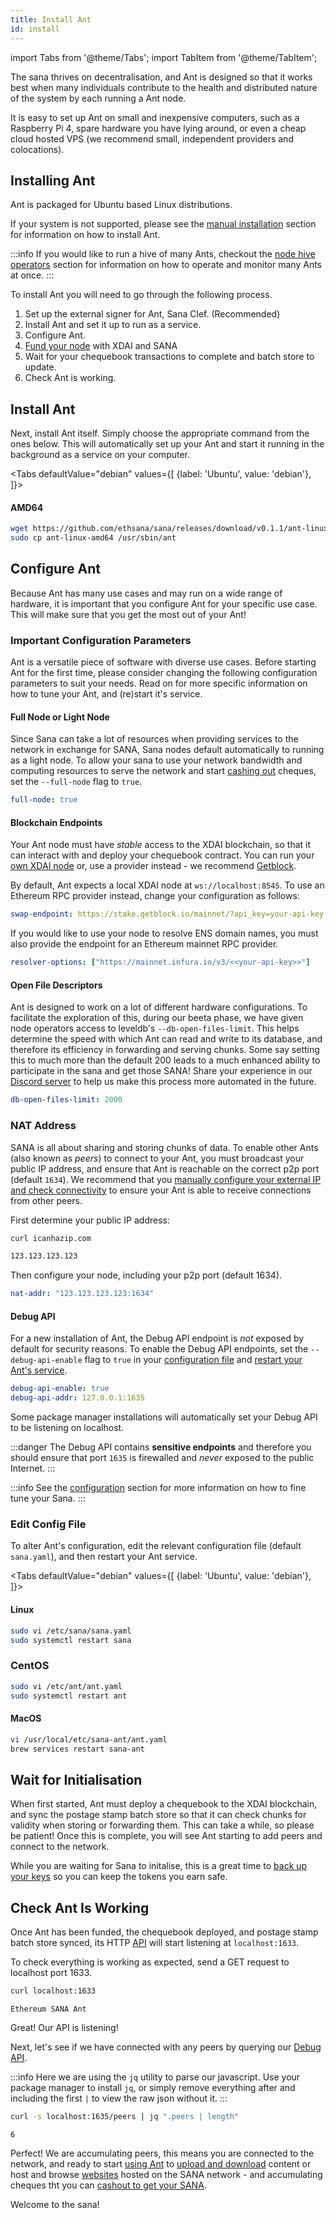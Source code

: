 ```yaml
---
title: Install Ant
id: install
---
```


import Tabs from '@theme/Tabs';
import TabItem from '@theme/TabItem';

The sana thrives on decentralisation, and Ant is designed so that it
works best when many individuals contribute to the health and
distributed nature of the system by each running a Ant node.

It is easy to set up Ant on small and inexpensive computers, such as a Raspberry Pi 4, spare hardware you have lying around, or even a cheap cloud hosted VPS (we recommend small, independent providers and colocations). 

## Installing Ant

Ant is packaged for Ubuntu based Linux distributions.

If your system is not supported, please see the [manual installation](/docs/installation/manual) section for information on how to install Ant.

:::info
If you would like to run a hive of many Ants, checkout the [node hive operators](/docs/installation/hive) section for information on how to operate and monitor many Ants at once.
:::

To install Ant you will need to go through the following process.

 1. Set up the external signer for Ant, Sana Clef. (Recommended) 
 2. Install Ant and set it up to run as a service.
 3. Configure Ant.
 4. [Fund your node](/docs/installation/fund-your-node) with XDAI and SANA
 5. Wait for your chequebook transactions to complete and batch store to update.
 6. Check Ant is working.

<!-- ## Install Sana Clef

Ant makes use of Go Ethereum's external signer, [Clef](https://geth.ethereum.org/docs/clef/tutorial).

Because Ant must sign a lot of transactions automatically and quickly,
a Ant specific version of Clef,
[sana-clef](https://github.com/ethsana/sana-clef) has been packaged
which includes all the relevant configuration and implements the
specific configuration needed to make Clef work with Ant.

<Tabs
  defaultValue="debian"
  values={[
    {label: 'Ubuntu', value: 'debian'},
  ]}>
<TabItem value="debian">

#### AMD64

```bash
wget https://github.com/ethsana/sana-clef/releases/download/v0.5.0/ant-clef_0.5.0_amd64.deb
sudo dpkg -i ant-clef_0.5.0_amd64.deb
```


</TabItem>
</Tabs>

Finally, let's check Ant Clef is running.

<Tabs
  defaultValue="linux"
  values={[
    {label: 'Linux', value: 'linux'},
  ]}>
  <TabItem value="linux">

```bash
systemctl status sana-clef
```

```
● ant-clef.service - Sana Clef
     Loaded: loaded (/lib/systemd/system/sana-clef.service; enabled; vendor preset: enabled)
     Active: active (running) since Fri 2020-11-20 23:45:16 GMT; 1min 29s ago
```


  </TabItem>
</Tabs> -->


## Install Ant

Next, install Ant itself. Simply choose the appropriate command from
the ones below. This will automatically set up your Ant and start it
running in the background as a service on your computer.

<Tabs
  defaultValue="debian"
  values={[
    {label: 'Ubuntu', value: 'debian'},
  ]}>
<TabItem value="debian">

#### AMD64

```bash
wget https://github.com/ethsana/sana/releases/download/v0.1.1/ant-linux-amd64
sudo cp ant-linux-amd64 /usr/sbin/ant
```

</TabItem>
</Tabs>

## Configure Ant

Because Ant has many use cases and may run on a wide range of
hardware, it is important that you configure Ant for your specific use
case. This will make sure that you get the most out of your Ant!

### Important Configuration Parameters

Ant is a versatile piece of software with diverse use cases. Before
starting Ant for the first time, please consider changing the
following configuration parameters to suit your needs. Read on for
more specific information on how to tune your Ant, and (re)start it's
service.
<!-- 
#### Mainnet Node or Testnet Node

To connect to mainnet, set your `mainnet` flag to `true` and `network-id` flag to `1`.

```yaml
mainnet: true
network-id: 1
``` -->

#### Full Node or Light Node

Since Sana can take a lot of resources when providing services to the
network in exchange for SANA, Sana nodes default automatically to
running as a light node. To
allow your sana to use your network bandwidth and computing resources
to serve the network and start [cashing
out](/docs/working-with-ant/cashing-out) cheques, set the
`--full-node` flag to `true`.

```yaml
full-node: true
```

#### Blockchain Endpoints

Your Ant node must have *stable* access to the XDAI blockchain, so that it
can interact with and deploy your chequebook contract. You can run your
[own XDAI node](https://www.xdaichain.com/) or, use a provider instead - we recommend
[Getblock](https://getblock.io/).

By default, Ant expects a local XDAI node at `ws://localhost:8545`. To use an Ethereum RPC provider instead, change your configuration as follows:

```yaml
swap-endpoint: https://stake.getblock.io/mainnet/?api_key=your-api-key
```

If you would like to use your node to resolve ENS domain names, you must also provide the endpoint for an Ethereum mainnet RPC provider.

```yaml
resolver-options: ["https://mainnet.infura.io/v3/<<your-api-key>>"]
```

#### Open File Descriptors

Ant is designed to work on a lot of different hardware configurations. To facilitate the exploration of this, during our beeta phase, we have given node operators access to leveldb's `--db-open-files-limit`. This helps determine the speed with which Ant can read and write to its database, and therefore its efficiency in forwarding and serving chunks. Some say setting this to much more than the default 200 leads to a much enhanced ability to participate in the sana and get those SANA! Share your experience in our [Discord server](https://discord.com/invite/c72mpR7Erf) to help us make this process more automated in the future.

```yaml
db-open-files-limit: 2000
```
### NAT Address

SANA is all about sharing and storing chunks of data. To enable other
Ants (also known as *peers*) to connect to your Ant, you must
broadcast your public IP address, and ensure that Ant is reachable on
the correct p2p port (default `1634`). We recommend that you [manually
configure your external IP and check
connectivity](/docs/installation/connectivity) to ensure your Ant is
able to receive connections from other peers.

First determine your public IP address:

```bash
curl icanhazip.com
```

```bash
123.123.123.123
```

Then configure your node, including your p2p port (default 1634).

```yaml
nat-addr: "123.123.123.123:1634"
```

#### Debug API

For a new installation of Ant, the Debug API endpoint is *not* exposed
by default for security reasons. To enable the Debug API endpoints,
set the `--debug-api-enable` flag to `true` in your [configuration
file](/docs/working-with-ant/configuration) and [restart your Ant's
service](#edit-config-file).

```yaml
debug-api-enable: true
debug-api-addr: 127.0.0.1:1635
```

Some package manager installations will automatically set your Debug API to be listening on localhost.

:::danger
The Debug API contains **sensitive endpoints** and therefore you
should ensure that port `1635` is firewalled and *never* exposed to
the public Internet.
:::

:::info
See the [configuration](/docs/working-with-ant/configuration) section for more information on how to fine tune your Sana.
:::

### Edit Config File

To alter Ant's configuration, edit the relevant configuration file (default `sana.yaml`), and then restart your Ant service.

<Tabs
  defaultValue="debian"
  values={[
    {label: 'Ubuntu', value: 'debian'},
  ]}>
<TabItem value="debian">

#### Linux

```bash
sudo vi /etc/sana/sana.yaml
sudo systemctl restart sana
```

</TabItem>
<TabItem value="centos">

### CentOS

```bash
sudo vi /etc/ant/ant.yaml
sudo systemctl restart ant
```

</TabItem>
<TabItem value="macos">

#### MacOS

```bash
vi /usr/local/etc/sana-ant/ant.yaml
brew services restart sana-ant
```

</TabItem>
</Tabs>

<!-- 
## Fund Your Ant

Your Ant must deploy a chequebook contract to keep track of its exchanges with other Ants in the SANA. To do that it needs SANA and XDAI.

First, find out your Ant's Ethereum address:

<Tabs
  defaultValue="debian"
  values={[
    {label: 'Ubuntu', value: 'debian'},
  ]}>
<TabItem value="debian">

#### Linux

```bash
sudo ant-get-addr
```

</TabItem>
<TabItem value="centos">

### CentOS

```bash
sudo ant-get-addr
```

</TabItem>
<TabItem value="macos">

#### MacOS

```bash
head -18 $(brew --prefix)/var/log/sana-ant/ant.log | grep ethereum
```

</TabItem>
</Tabs>

Once you have determined your Ant's Ethereum address, [fund your
node](/docs/installation/fund-your-node) with XDAI and BZZ

:::info
If too much time has elapsed, you may need to [restart your
node](#edit-config-file) at this point.
::: -->

## Wait for Initialisation

When first started, Ant must deploy a chequebook to the XDAI
blockchain, and sync the postage stamp batch store so that it can
check chunks for validity when storing or forwarding them. This can
take a while, so please be patient! Once this is complete, you will
see Ant starting to add peers and connect to the network.

While you are waiting for Sana to initalise, this is a great time to [back up your keys](/docs/working-with-ant/backups) so you can keep the tokens you earn safe.

## Check Ant Is Working

Once Ant has been funded, the chequebook deployed, and postage stamp
batch store synced, its HTTP [API](/docs/api-reference/api-reference)
will start listening at `localhost:1633`.

To check everything is working as expected, send a GET request to localhost port 1633.

```bash
curl localhost:1633
```

```
Ethereum SANA Ant
```

Great! Our API is listening!

Next, let's see if we have connected with any peers by querying our
[Debug API](/docs/access-the-ant/debug-api).

:::info
Here we are using the `jq` utility to parse our javascript. Use your package manager to install `jq`, or simply remove everything after and including the first `|` to view the raw json without it.
:::


```bash
curl -s localhost:1635/peers | jq ".peers | length"
```

```
6
```

Perfect! We are accumulating peers, this means you are connected to
the network, and ready to start [using
Ant](/docs/access-the-sana/introduction) to [upload and
download](/docs/access-the-sana/upload-and-download) content or host
and browse [websites](/docs/access-the-sana/host-your-website) hosted
on the SANA network - and accumulating cheques tht you can [cashout
to get your SANA](/docs/working-with-ant/cashing-out).

Welcome to the sana!
